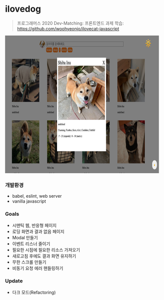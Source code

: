 # ilovedog
> 프로그래머스 2020 Dev-Matching: 프론트엔드 과제 
> 학습: https://github.com/woohyeonjo/ilovecat-javascript

<img src="ilovedog.png" alt="ilovedog" width="750" height="450"/>

### 개발환경
- babel, eslint, web server 
- vanilla javascript 

### Goals
- 시맨틱 웹, 반응형 페이지
- 로딩 화면과 결과 없음 페이지
- Modal 만들기 
- 이벤트 리스너 줄이기 
- 필요한 시점에 필요한 리소스 가져오기 
- 새로고침 후에도 결과 화면 유지하기 
- 무한 스크롤 만들기 
- 비동기 요청 에러 핸들링하기

### Update
- 다크 모드(Refactoring)
